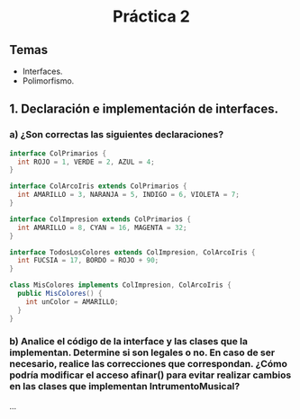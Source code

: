 <h1 align="center">Práctica 2</h1>

## Temas

-   Interfaces.
-   Polimorfismo.

## 1. Declaración e implementación de interfaces.

### a) ¿Son correctas las siguientes declaraciones?

```java
interface ColPrimarios {
  int ROJO = 1, VERDE = 2, AZUL = 4;
}

interface ColArcoIris extends ColPrimarios {
  int AMARILLO = 3, NARANJA = 5, INDIGO = 6, VIOLETA = 7;
}

interface ColImpresion extends ColPrimarios {
  int AMARILLO = 8, CYAN = 16, MAGENTA = 32;
}

interface TodosLosColores extends ColImpresion, ColArcoIris {
  int FUCSIA = 17, BORDO = ROJO + 90;
}

class MisColores implements ColImpresion, ColArcoIris {
  public MisColores() {
    int unColor = AMARILLO;
  }
}
```
### b) Analice el código de la interface y las clases que la implementan. Determine si son legales o no. En caso de ser necesario, realice las correcciones que correspondan. ¿Cómo podría modificar el acceso afinar() para evitar realizar cambios en las clases que implementan IntrumentoMusical?
...


